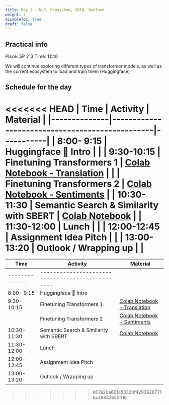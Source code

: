 ```yaml
---
title: Day 2 - NLP, Ecosystem, SOTA, Outlook
weight: 2
disableToc: true
draft: false
---
```


## Practical info
Place: SP 213
Time: 11:40

We will continue exploring different types of transformer models, as well as the current ecosystem to load and train them (Huggingface)

## Schedule for the day

<<<<<<< HEAD
| Time         | Activity                                       | Material  |
|--------------|------------------------------------------------|-----------|
|  8:00- 9:15  | Huggingface 🤗 Intro                           |           |
|  9:30-10:15  | Finetuning Transformers 1                      | [Colab Notebook - Translation](https://colab.research.google.com/github/aaubs/ds-master/blob/main/notebooks/M3_HyggeBERT_translation_en_da.ipynb) |
|               | Finetuning Transformers 2                     |  [Colab Notebook - Sentiments](https://colab.research.google.com/github/aaubs/ds-master/blob/main/notebooks/M3_Finetuning_DK_sentiment_analysis.ipynb) |
| 10:30-11:30  | Semantic Search & Similarity with SBERT        | [Colab Notebook](https://colab.research.google.com/github/SDS-AAU/DSBA-2022/blob/master/notebooks/M3_workshop_sbert.ipynb) |
| 11:30-12:00  | Lunch                                          |           |
| 12:00-12:45  | Assignment Idea Pitch                          |           |
| 13:00-13:20  | Outlook / Wrapping up                          |           |
=======
| Time           | Activity                                         | Material                                                                                                                                              |
|----------------|--------------------------------------------------|-------------------------------------------------------------------------------------------------------------------------------------------------------|
| -------------- | ------------------------------------------------ |                                                                                                                                                       |
| 8:00- 9:15     | Huggingface 🤗 Intro                              |                                                                                                                                                       |
| 9:30-10:15     | Finetuning Transformers 1                        | [Colab Notebook - Translation](https://colab.research.google.com/github/aaubs/ds-master/blob/main/notebooks/M3_HyggeBERT_translation_en_da.ipynb)     |
|                | Finetuning Transformers 2                        | [Colab Notebook - Sentiments](https://colab.research.google.com/github/aaubs/ds-master/blob/main/notebooks/M3_Finetuning_DK_sentiment_analysis.ipynb) |
| 10:30-11:30    | Semantic Search & Similarity with SBERT          | [Colab Notebook](https://colab.research.google.com/github/SDS-AAU/DSBA-2022/blob/master/notebooks/M3_workshop_sbert.ipynb)                            |
| 11:30-12:00    | Lunch                                            |                                                                                                                                                       |
| 12:00-12:45    | Assignment Idea Pitch                            |                                                                                                                                                       |
| 13:00-13:20    | Outlook / Wrapping up                            |                                                                                                                                                       |
>>>>>>> d07a20a661a53324f4293628771bca9833e50016


<!---
{{< tabs >}}

{{< tab name="Joint recordings">}}
  <h2>Assignment 1 handout</h2>
  {{< panopto  "https://panopto.aau.dk/Panopto/Pages/Embed.aspx?id=4b2660d2-790f-49cf-84be-ada900ea3083&autoplay=false&offerviewer=true&showtitle=true&showbrand=false&start=0&interactivity=all" >}}

{{< /tab >}}



{{< tab name="R Application">}}
<div>

  <h2>R: Recording</h2>
 
 coming soon

</div>
{{< /tab >}}



{{< tab name="Python Application">}}
<div>
  
  
  <h2>Python group recoding </h2>
  {{< panopto "https://panopto.aau.dk/Panopto/Pages/Embed.aspx?id=3c6006e6-e8e2-4ac4-a0a8-ada900ea85bc&autoplay=false&offerviewer=true&showtitle=true&showbrand=false&start=0&interactivity=all" >}}
</div>
{{< /tab >}}

{{< /tabs >}}
 --->


